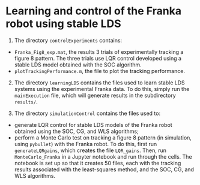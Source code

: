 # Learning and control of the Franka robot using stable LDS

1. The directory `controlExperiments` contains: 
* `Franka_Fig8_exp.mat`, the results 3 trials of experimentally tracking a figure 8 pattern. The three trials use LQR control developed using a stable LDS model obtained with the SOC algorithm. 
* `plotTrackingPerformance.m`, the file to plot the tracking performance. 

2. The directory `learningLDS` contains the files used to learn stable LDS systems using the experimental Franka data. 
To do this, simply run the `mainExecution` file, which will generate results in the subdirectory `results/`. 

3. The directory `simulationControl` contains the files used to:
- generate LQR control for stable LDS models of the Franka robot obtained using the SOC, CG, and WLS algorithms; 
- perform a Monte Carlo test on tracking a figure 8 pattern (in simulation, using `pybullet`) with the Franka robot. 
To do this, first run `generateLQRgains`, which creates the file `LQR_gains`. Then, run `MonteCarlo_Franka` in a Jupyter notebook and run through the cells. The notebook is set up so that it creates 50 files, each with the tracking results associated with the least-squares method, and the SOC, CG, and WLS algorithms. 
